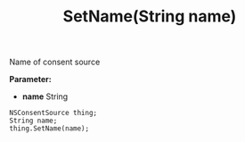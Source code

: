 ﻿---
uid: crmscript_ref_NSConsentSource_SetName
title: SetName(String name)
intellisense: NSConsentSource.SetName
keywords: NSConsentSource, GetName
so.topic: reference
---

Name of consent source

**Parameter:** 
 - **name** String

```crmscript
NSConsentSource thing;
String name;
thing.SetName(name);
```

